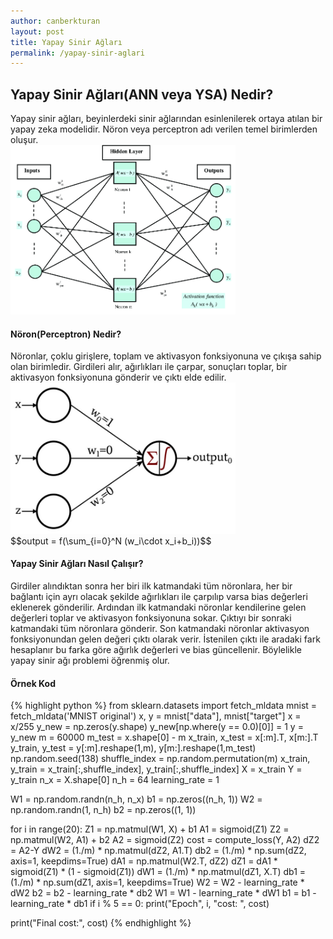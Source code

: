 ```yaml
---
author: canberkturan
layout: post
title: Yapay Sinir Ağları
permalink: /yapay-sinir-aglari
---
```

<script type="text/javascript" async
  src="https://cdnjs.cloudflare.com/ajax/libs/mathjax/2.7.5/MathJax.js?config=TeX-MML-AM_CHTML">
</script>
<script type="text/x-mathjax-config">
  MathJax.Hub.Config({
    extensions: [
      "MathMenu.js",
      "MathZoom.js",
      "AssistiveMML.js",
      "a11y/accessibility-menu.js"
    ],
    jax: ["input/TeX", "output/CommonHTML"],
    TeX: {
      extensions: [
        "AMSmath.js",
        "AMSsymbols.js",
        "noErrors.js",
        "noUndefined.js",
      ]
    }
  });
</script>

<h2>Yapay Sinir Ağları(ANN veya YSA) Nedir?</h2>
Yapay sinir ağları, beyinlerdeki sinir ağlarından esinlenilerek ortaya atılan bir yapay zeka modelidir.
Nöron veya perceptron adı verilen temel birimlerden oluşur.
<br><img src="/assets/neural_network.png" style="width: 360px; height: auto"/>
<h4><b>Nöron(Perceptron) Nedir?</b></h4>
Nöronlar, çoklu girişlere, toplam ve aktivasyon fonksiyonuna ve çıkışa sahip olan birimledir.
Girdileri alır, ağırlıkları ile çarpar, sonuçları toplar, bir aktivasyon fonksiyonuna gönderir ve çıktı elde edilir.
<br><img src="/assets/perceptron.jpg" style="width: 360px; height: auto"/>
<br>$$output = f(\sum_{i=0}^N (w_i\cdot x_i+b_i))$$
<h4><b>Yapay Sinir Ağları Nasıl Çalışır?</b></h4>
Girdiler alındıktan sonra her biri ilk katmandaki tüm nöronlara, her bir bağlantı için ayrı olacak şekilde ağırlıkları ile çarpılıp varsa bias değerleri eklenerek gönderilir. Ardından ilk katmandaki nöronlar kendilerine gelen değerleri toplar ve aktivasyon fonksiyonuna sokar. Çıktıyı bir sonraki katmandaki tüm nöronlara gönderir. Son katmandaki nöronlar aktivasyon fonksiyonundan gelen değeri çıktı olarak verir.
İstenilen çıktı ile aradaki fark hesaplanır bu farka göre ağırlık değerleri ve bias güncellenir. Böylelikle yapay sinir ağı problemi öğrenmiş olur.
<h4><b>Örnek Kod</b></h4>
{% highlight python %}
from sklearn.datasets import fetch_mldata
mnist = fetch_mldata('MNIST original')
x, y = mnist["data"], mnist["target"]
x = x/255
y_new = np.zeros(y.shape)
y_new[np.where(y == 0.0)[0]] = 1
y = y_new
m = 60000
m_test = x.shape[0] - m
x_train, x_test = x[:m].T, x[m:].T
y_train, y_test = y[:m].reshape(1,m), y[m:].reshape(1,m_test)
np.random.seed(138)
shuffle_index = np.random.permutation(m)
x_train, y_train = x_train[:,shuffle_index], y_train[:,shuffle_index]
X = x_train
Y = y_train
n_x = X.shape[0]
n_h = 64
learning_rate = 1

W1 = np.random.randn(n_h, n_x)
b1 = np.zeros((n_h, 1))
W2 = np.random.randn(1, n_h)
b2 = np.zeros((1, 1))

for i in range(20):
    Z1 = np.matmul(W1, X) + b1
    A1 = sigmoid(Z1)
    Z2 = np.matmul(W2, A1) + b2
    A2 = sigmoid(Z2)
    cost = compute_loss(Y, A2)
    dZ2 = A2-Y
    dW2 = (1./m) * np.matmul(dZ2, A1.T)
    db2 = (1./m) * np.sum(dZ2, axis=1, keepdims=True)
    dA1 = np.matmul(W2.T, dZ2)
    dZ1 = dA1 * sigmoid(Z1) * (1 - sigmoid(Z1))
    dW1 = (1./m) * np.matmul(dZ1, X.T)
    db1 = (1./m) * np.sum(dZ1, axis=1, keepdims=True)
    W2 = W2 - learning_rate * dW2
    b2 = b2 - learning_rate * db2
    W1 = W1 - learning_rate * dW1
    b1 = b1 - learning_rate * db1
    if i % 5 == 0:
        print("Epoch", i, "cost: ", cost)

print("Final cost:", cost)
{% endhighlight %}
